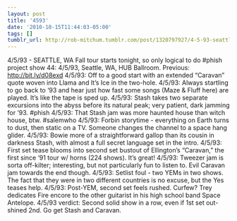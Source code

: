 ```yaml
---
layout: post
title: '4593'
date: '2010-10-15T11:44:03-05:00'
tags: []
tumblr_url: http://rob-mitchum.tumblr.com/post/1320797927/4-5-93-seattle-wa-fall-tour-starts-tonight-so
---
```


4/5/93 - SEATTLE, WA
Fall tour starts tonight, so only logical to do #phish project show 44: 4/5/93, Seattle, WA, HUB Ballroom. Previous: http://bit.ly/d08exd
4/5/93: Off to a good start with an extended “Caravan” quote woven into Llama and It’s Ice in the two-hole.
4/5/93: Always startling to go back to ‘93 and hear just how fast some songs (Maze & Fluff here) are played. It’s like the tape is sped up.
4/5/93: Stash takes two separate excursions into the abyss before its natural peak; very patient, dark jamming for ‘93. #phish
4/5/93: That Stash jam was more haunted house than witch house, btw. #salemwho
4/5/93: Forbin storytime - everything on Earth turns to dust, then static on a TV. Someone changes the channel to a space hang glider.
4/5/93: Bowie more of a straightforward gallop than its cousin in darkness Stash, with almost a full secret language set in the intro.
4/5/93: First set tease blooms into second set bustout of Ellington’s “Caravan,” the first since ‘91 tour w/ horns (224 shows). It’s great!
4/5/93: Tweezer jam is sorta off-kilter; interesting, but not particularly fun to listen to. Evil Caravan jam towards the end though.
4/5/93: Setlist foul - two YEMs in two shows. The fact that they were in two different countries is no excuse, but the Yes teases help.
4/5/93: Post-YEM, second set feels rushed. Curfew? Trey dedicates Fire encore to the other guitarist in his high school band Space Antelope.
4/5/93 verdict: Second solid show in a row, even if 1st set out-shined 2nd. Go get Stash and Caravan.
